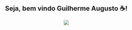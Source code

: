 




<div align="center">
<h2> Seja, bem vindo Guilherme Augusto &#x2615;!</h2>
 <div>  
    <a href = "mailto:guilhermedev23@gmail.com"><img src="https://img.shields.io/badge/-Gmail-%23333?style=for-the-badge&logo=gmail&logoColor=white" target="_blank"></a> 
